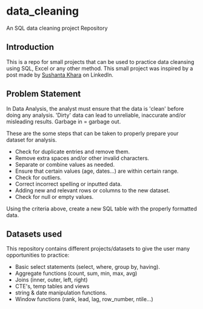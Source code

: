 # data_cleaning
An SQL data cleaning project Repository

## Introduction
This is a repo for small projects that can be used to practice data cleansing using SQL, Excel or any other method.  This small project was inspired by a post made by [Sushanta Khara](https://www.linkedin.com/in/ksushant/) on LinkedIn.

## Problem Statement

In Data Analysis, the analyst must ensure that the data is 'clean' before doing any analysis.  'Dirty' data can lead to unreliable, inaccurate and/or misleading results.  Garbage in = garbage out.

These are the some steps that can be taken to properly prepare your dataset for analysis.

- Check for duplicate entries and remove them.
- Remove extra spaces and/or other invalid characters.
- Separate or combine values as needed.
- Ensure that certain values (age, dates...) are within certain range.
- Check for outliers.
- Correct incorrect spelling or inputted data.
- Adding new and relevant rows or columns to the new dataset.
- Check for null or empty values.

Using the criteria above, create a new SQL table with the properly formatted data.

## Datasets used

This repository contains different projects/datasets to give the user many opportunities to practice:
- Basic select statements (select, where, group by, having).
- Aggregate functions (count, sum, min, max, avg)
- Joins (inner, outer, left, right)
- CTE's, temp tables and views
- string & date manipulation functions.
- Window functions (rank, lead, lag, row_number, ntile...)


